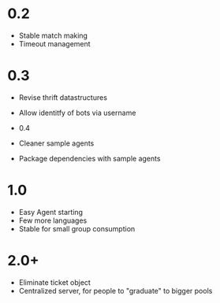 # 0.2

* Stable match making
* Timeout management

# 0.3

* Revise thrift datastructures
* Allow identitfy of bots via username

* 0.4

* Cleaner sample agents
* Package dependencies with sample agents

# 1.0

* Easy Agent starting
* Few more languages
* Stable for small group consumption

# 2.0+

* Eliminate ticket object
* Centralized server, for people to "graduate" to bigger pools

